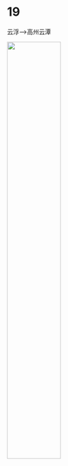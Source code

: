 # 19

云浮-->高州云潭

<!-- <img src="/images/January/2022/January/2022010119fire.jpg" style="width: 50%; display: inline-block; margin: 0 ;">  -->

<!-- <video src="/images/January/2022/January/2022010119.mp4" controls="controls" loop="loop" height="500"></video> -->
<img src="/images/January/2022/January/2022010119.jpg" style="width: 50%; display: inline-block; margin: 0 ;"> 
